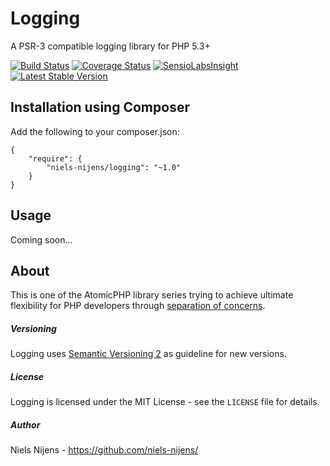 Logging
=======
A PSR-3 compatible logging library for PHP 5.3+

[![Build Status](https://travis-ci.org/niels-nijens/Logging.png?branch=master)](https://travis-ci.org/niels-nijens/Logging)
[![Coverage Status](https://coveralls.io/repos/niels-nijens/Logging/badge.png?branch=master)](https://coveralls.io/r/niels-nijens/Logging?branch=master)
[![SensioLabsInsight](https://insight.sensiolabs.com/projects/9479ac09-76c7-4df2-8798-bb53643453ed/mini.png)](https://insight.sensiolabs.com/projects/9479ac09-76c7-4df2-8798-bb53643453ed)
[![Latest Stable Version](https://poser.pugx.org/niels-nijens/logging/v/stable.png)](https://packagist.org/packages/niels-nijens/logging)


Installation using Composer
---------------------------
Add the following to your composer.json:

```
{
    "require": {
        "niels-nijens/logging": "~1.0"
    }
}
```

Usage
-----
Coming soon...


About
-----
This is one of the AtomicPHP library series trying to achieve ultimate flexibility for PHP developers through [separation of concerns](http://en.wikipedia.org/wiki/Separation_of_concerns).


##### Versioning #####
Logging uses [Semantic Versioning 2](http://semver.org/) as guideline for new versions.


##### License #####
Logging is licensed under the MIT License - see the `LICENSE` file for details.


##### Author #####
Niels Nijens - https://github.com/niels-nijens/


